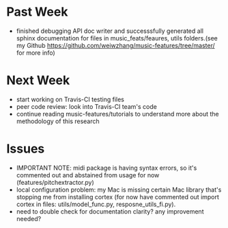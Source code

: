 # Past Week
- finished debugging API doc writer and successsfully generated all sphinx documentation for files in music_feats/feaures, utils folders.(see my Github https://github.com/weiwzhang/music-features/tree/master/ for more info)

# Next Week
- start working on Travis-CI testing files
- peer code review: look into Travis-CI team's code 
- continue reading music-features/tutorials to understand more about the methodology of this research

# Issues
- IMPORTANT NOTE: midi package is having syntax errors, so it's commented out and abstained from usage for now (features/pitchextractor.py)
- local configuration problem: my Mac is missing certain Mac library that's stopping me from installing cortex (for now have commented out import cortex in files: utils/model_func.py, resposne_utils_fi.py). 
- need to double check for documentation clarity? any improvement needed? 
